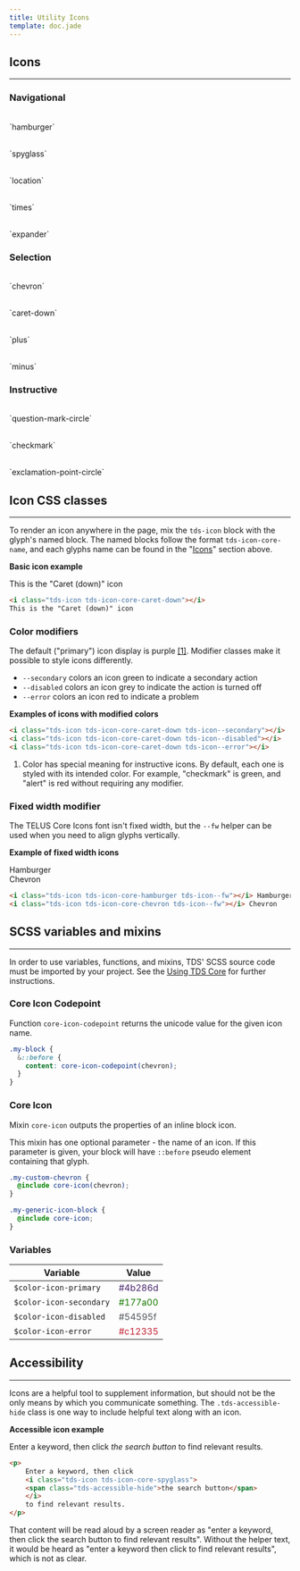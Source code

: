 ```yaml
---
title: Utility Icons
template: doc.jade
---
```


## Icons

---

<div class="tds-container">
    <div class="tds-grid-row">
	<div class="tds-medium-4">
	    <h3>Navigational</h3>
	    <p>
    <i class="tds-icon tds-icon-core-hamburger tds-icon--primary tds-icon--fw"></i>
		<i class="tds-icon tds-icon-core-hamburger tds-icon--secondary tds-icon--fw"></i>
		<i class="tds-icon tds-icon-core-hamburger tds-icon--disabled tds-icon--fw"></i><br>
		`hamburger`
	    </p>
	    <p>
    <i class="tds-icon tds-icon-core-spyglass tds-icon--primary tds-icon--fw"></i>
		<i class="tds-icon tds-icon-core-spyglass tds-icon--secondary tds-icon--fw"></i>
		<i class="tds-icon tds-icon-core-spyglass tds-icon--disabled tds-icon--fw"></i><br>
		`spyglass`
	    </p>
	    <p>
    <i class="tds-icon tds-icon-core-location tds-icon--primary tds-icon--fw"></i>
		<i class="tds-icon tds-icon-core-location tds-icon--secondary tds-icon--fw"></i>
		<i class="tds-icon tds-icon-core-location tds-icon--disabled tds-icon--fw"></i><br>
		`location`
	    </p>
	    <p>
    <i class="tds-icon tds-icon-core-times tds-icon--fw tds-icon--primary"></i>
		<i class="tds-icon tds-icon-core-times tds-icon--fw tds-icon--secondary"></i>
		<i class="tds-icon tds-icon-core-times tds-icon--fw tds-icon--disabled"></i>
		<i class="tds-icon tds-icon-core-times tds-icon--fw tds-icon--error"></i><br>
		`times`
	    </p>
	    <p>
		<i class="tds-icon tds-icon-core-expander tds-icon--fw"></i><br>
		`expander`
	    </p>
	</div>
	<div class="tds-medium-4">
	    <h3>Selection</h3>
	    <p>
		<i class="tds-icon tds-icon-core-chevron tds-icon--fw tds-icon--primary"></i>
		<i class="tds-icon tds-icon-core-chevron tds-icon--fw tds-icon--secondary"></i><br>
		`chevron`
	    </p>
	    <p>
		<i class="tds-icon tds-icon-core-caret-down tds-icon--fw tds-icon--primary"></i>
		<i class="tds-icon tds-icon-core-caret-down tds-icon--fw tds-icon--secondary"></i>
		<i class="tds-icon tds-icon-core-caret-down tds-icon--fw tds-icon--disabled"></i>
		<i class="tds-icon tds-icon-core-caret-down tds-icon--fw tds-icon--error"></i><br>
		`caret-down`
	    </p>
	    <p>
		<i class="tds-icon tds-icon-core-plus tds-icon--fw tds-icon--primary"></i>
		<i class="tds-icon tds-icon-core-plus tds-icon--fw tds-icon--secondary"></i>
		<i class="tds-icon tds-icon-core-plus tds-icon--fw tds-icon--disabled"></i><br>
		`plus`
	    </p>
	    <p>
		<i class="tds-icon tds-icon-core-minus tds-icon--fw tds-icon--primary"></i>
		<i class="tds-icon tds-icon-core-minus tds-icon--fw tds-icon--secondary"></i>
		<i class="tds-icon tds-icon-core-minus tds-icon--fw tds-icon--disabled"></i><br>
		`minus`
	    </p>
	</div>
	<div class="tds-medium-4">
	    <h3>Instructive</h3>
	    <p>
		<i class="tds-icon tds-icon-core-question-mark-circle tds-icon--fw"></i><br>
		`question-mark-circle`
	    </p>
	    <p>
		<i class="tds-icon tds-icon-core-checkmark tds-icon--fw"></i><br>
		`checkmark`
	    </p>
	    <p>
		<i class="tds-icon tds-icon-core-exclamation-point-circle tds-icon--fw"></i><br>
		`exclamation-point-circle`
	    </p>
	</div>
    </div>
</div>

## Icon CSS classes

---

To render an icon anywhere in the page, mix the `tds-icon` block with the glyph's named block. The named blocks follow the format `tds-icon-core-name`, and each glyphs name can be found in the "[Icons](#icons)" section above.

**Basic icon example**

<p>
    <i class="tds-icon tds-icon-core-caret-down"></i>
    This is the "Caret (down)" icon
</p>

```html
<i class="tds-icon tds-icon-core-caret-down"></i>
This is the "Caret (down)" icon
```

### Color modifiers

The default ("primary") icon display is purple [[1]](#color-footnote). Modifier classes make it possible to style icons differently.

* `--secondary` colors an icon green to indicate a secondary action
* `--disabled` colors an icon grey to indicate the action is turned off
* `--error` colors an icon red to indicate a problem

**Examples of icons with modified colors**

<p>
    <i class="tds-icon tds-icon-core-caret-down tds-icon--secondary"></i>
    <i class="tds-icon tds-icon-core-caret-down tds-icon--disabled"></i>
    <i class="tds-icon tds-icon-core-caret-down tds-icon--error"></i>
</p>

```html
<i class="tds-icon tds-icon-core-caret-down tds-icon--secondary"></i>
<i class="tds-icon tds-icon-core-caret-down tds-icon--disabled"></i>
<i class="tds-icon tds-icon-core-caret-down tds-icon--error"></i>
```

<ol class="tds-list tds-list--numbered tds-list--small">
    <li class="tds-list__item" id="color-footnote">
	Color has special meaning for instructive icons.
	By default, each one is styled with its intended color.
	For example, "checkmark" is green, and "alert" is red without requiring any modifier.
    </li>
</ol>

### Fixed width modifier

The TELUS Core Icons font isn't fixed width, but the `--fw` helper can be used when you need to align glyphs vertically.

**Example of fixed width icons**

<p>
    <i class="tds-icon tds-icon-core-hamburger tds-icon--fw"></i> Hamburger<br>
    <i class="tds-icon tds-icon-core-chevron tds-icon--fw"></i> Chevron
</p>

```html
<i class="tds-icon tds-icon-core-hamburger tds-icon--fw"></i> Hamburger<br>
<i class="tds-icon tds-icon-core-chevron tds-icon--fw"></i> Chevron
```

## SCSS variables and mixins

---

In order to use variables, functions, and mixins, TDS' SCSS source code must be imported by your project. See the [Using TDS Core](/2-Use-TDS/1-getting-started.html#using-tds-core) for further instructions.

### Core Icon Codepoint

Function `core-icon-codepoint` returns the unicode value for the given icon name.

```scss
.my-block {
  &::before {
    content: core-icon-codepoint(chevron);
  }
}
```

### Core Icon

Mixin `core-icon` outputs the properties of an inline block icon.

This mixin has one optional parameter - the name of an icon. If this parameter is given, your block will have `::before` pseudo element containing that glyph.

```scss
.my-custom-chevron {
  @include core-icon(chevron);
}

.my-generic-icon-block {
  @include core-icon;
}
```

### Variables

Variable | Value
--- | ---
`$color-icon-primary` | <span style="color:#4b286d;">#4b286d</span>
`$color-icon-secondary` | <span style="color: #177a00;">#177a00</span>
`$color-icon-disabled` | <span style="color: #54595f;">#54595f</span>
`$color-icon-error` | <span style="color: #c12335;">#c12335</span>

## Accessibility

---

Icons are a helpful tool to supplement information, but should not be the only means by which you communicate something. The `.tds-accessible-hide` class is one way to include helpful text along with an icon.

**Accessible icon example**

<p>
    Enter a keyword, then click
    <i class="tds-icon tds-icon-core-spyglass">
	<span class="tds-accessible-hide">the search button</span>
    </i>
    to find relevant results.
</p>

```html
<p>
    Enter a keyword, then click
    <i class="tds-icon tds-icon-core-spyglass">
	<span class="tds-accessible-hide">the search button</span>
    </i>
    to find relevant results.
</p>
```

That content will be read aloud by a screen reader as "enter a keyword, then click the search button to find relevant results". Without the helper text, it would be heard as "enter a keyword then click to find relevant results", which is not as clear.
